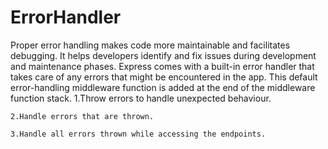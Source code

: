 # ErrorHandler
Proper error handling makes code more maintainable and facilitates debugging. It helps developers identify and fix issues during development and maintenance phases. Express comes with a built-in error handler that takes care of any errors that might be encountered in the app. This default error-handling middleware function is added at the end of the middleware function stack.
    1.Throw errors to handle unexpected behaviour.

    2.Handle errors that are thrown.

    3.Handle all errors thrown while accessing the endpoints.

